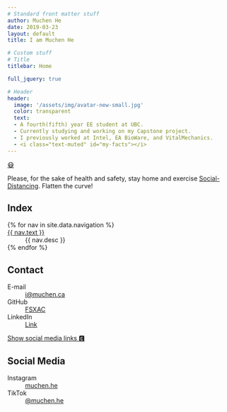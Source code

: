 ```yaml
---
# Standard front matter stuff
author: Muchen He
date: 2019-03-23
layout: default
title: I am Muchen He

# Custom stuff
# Title
titlebar: Home

full_jquery: true

# Header
header:
  image: '/assets/img/avatar-new-small.jpg'
  color: transparent
  text:
  - A fourth(fifth) year EE student at UBC.
  - Currently studying and working on my Capstone project.
  - I previously worked at Intel, EA BioWare, and VitalMechanics.
  - <i class="text-muted" id="my-facts"></i>
---
```


<a class="btn btn-lg btn-outline-warning" data-toggle="collapse" href="#collapseExample" role="button" aria-expanded="false" aria-controls="collapseExample" onclick="toggleExpand()">😷</a>

<div class="collapse" id="collapseExample">
<div class="alert alert-warning" role="alert">
Please, for the sake of health and safety, stay home and exercise <a href="https://www.ottawapublichealth.ca/en/public-health-topics/self-isolation-instructions-for-novel-coronavirus-covid-19.aspx">Social-Distancing</a>. Flatten the curve!
</div>
</div>

<div class="my-3"></div>

## Index

<dl class="row dl-horizontal">
  {% for nav in site.data.navigation %}
  <dt class="col-md-2"><a href="{{ nav.url }}">{{ nav.text }}</a></dt>
  <dd class="col-md-10">{{ nav.desc }}</dd>
  {% endfor %}
</dl>

## Contact

<dl class="row dl-horizontal">
  <dt class="col-md-2">E-mail</dt>
  <dd class="col-md-10"><a href="mailto:i@muchen.ca">i@muchen.ca</a></dd>
  <dt class="col-md-2">GitHub</dt>
  <dd class="col-md-10"><a href="https://www.github.com/FSXAC">FSXAC</a></dd>
  <dt class="col-md-2">LinkedIn</dt>
  <dd class="col-md-10"><a href="https://www.linkedin.com/in/muchen-he-6a3716b3/">Link</a></dd>
</dl>

<a class="btn btn-secondary btn-xs mt-3" data-toggle="collapse" href="#social-media-collapse" role="button" aria-expanded="false" aria-controls="collapseExample">Show social media links &#x1f174;</a>
<div class="collapse" id="social-media-collapse">
  <h2>Social Media</h2>
  <dl class="row dl-horizontal">
    <dt class="col-md-2">Instagram</dt>
    <dd class="col-md-10"><a href="https://www.instagram.com/muchen.he/">muchen.he</a></dd>
    <dt class="col-md-2">TikTok</dt>
    <dd class="col-md-10"><a href="https://www.tiktok.com/@muchen.he">@muchen.he</a></dd>
  </dl>
</div>

<script src="/assets/js/facts.js"></script>
<script>
makeRandomMessage('my-fact', 'my-facts');
function toggleExpand() {
  function toggleExpandDo() {
    $('body').animate({letterSpacing: "10px"}, 1000, "swing");
  }
  setTimeout(toggleExpandDo, 250);
}
</script>